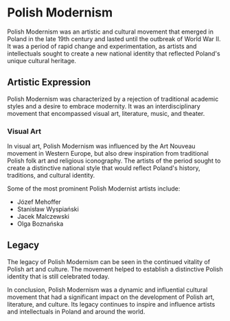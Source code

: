 # Polish Modernism

Polish Modernism was an artistic and cultural movement that emerged in Poland in the late 19th century and lasted until the outbreak of World War II. It was a period of rapid change and experimentation, as artists and intellectuals sought to create a new national identity that reflected Poland's unique cultural heritage.

## Artistic Expression

Polish Modernism was characterized by a rejection of traditional academic styles and a desire to embrace modernity. It was an interdisciplinary movement that encompassed visual art, literature, music, and theater.

### Visual Art

In visual art, Polish Modernism was influenced by the Art Nouveau movement in Western Europe, but also drew inspiration from traditional Polish folk art and religious iconography. The artists of the period sought to create a distinctive national style that would reflect Poland's history, traditions, and cultural identity.

Some of the most prominent Polish Modernist artists include:

- Józef Mehoffer
- Stanisław Wyspiański
- Jacek Malczewski
- Olga Boznańska

## Legacy

The legacy of Polish Modernism can be seen in the continued vitality of Polish art and culture. The movement helped to establish a distinctive Polish identity that is still celebrated today.

In conclusion, Polish Modernism was a dynamic and influential cultural movement that had a significant impact on the development of Polish art, literature, and culture. Its legacy continues to inspire and influence artists and intellectuals in Poland and around the world.
